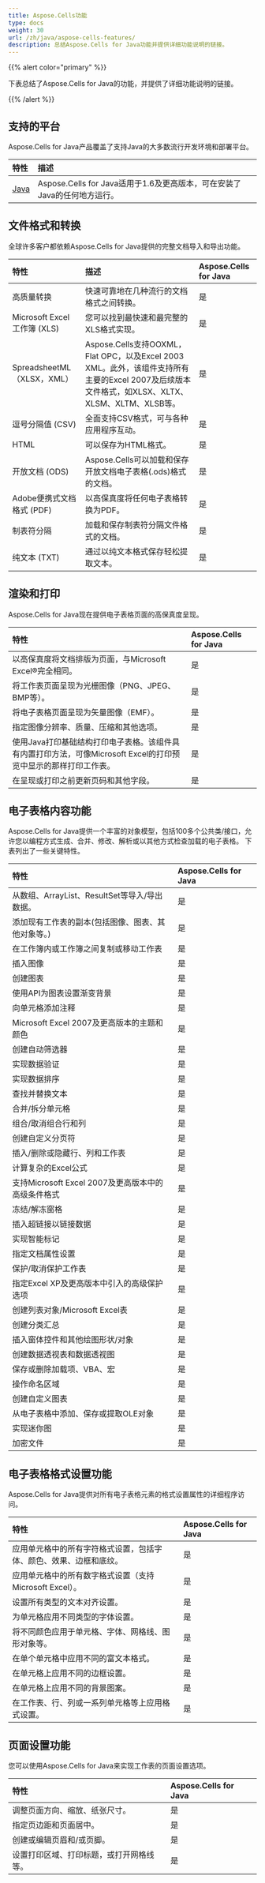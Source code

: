 ```yaml
---
title: Aspose.Cells功能
type: docs
weight: 30
url: /zh/java/aspose-cells-features/
description: 总结Aspose.Cells for Java功能并提供详细功能说明的链接。
---
```


{{% alert color="primary" %}} 

下表总结了Aspose.Cells for Java的功能，并提供了详细功能说明的链接。

{{% /alert %}} 
## **支持的平台**
Aspose.Cells for Java产品覆盖了支持Java的大多数流行开发环境和部署平台。

|**特性**|**描述**|
| :- | :- |
|[Java](/cells/zh/java/installation/)|Aspose.Cells for Java适用于1.6及更高版本，可在安装了Java的任何地方运行。|
## **文件格式和转换**
全球许多客户都依赖Aspose.Cells for Java提供的完整文档导入和导出功能。

|**特性**|**描述**|**Aspose.Cells for Java**|
| :- | :- | :- |
|高质量转换|快速可靠地在几种流行的文档格式之间转换。|是|
|Microsoft Excel工作簿 (XLS)|您可以找到最快速和最完整的XLS格式实现。|是|
|SpreadsheetML（XLSX，XML）|Aspose.Cells支持OOXML，Flat OPC，以及Excel 2003 XML。此外，该组件支持所有主要的Excel 2007及后续版本文件格式，如XLSX、XLTX、XLSM、XLTM、XLSB等。|是|
|逗号分隔值 (CSV)|全面支持CSV格式，可与各种应用程序互动。|是|
|HTML|可以保存为HTML格式。|是|
|开放文档 (ODS)|Aspose.Cells可以加载和保存开放文档电子表格(.ods)格式的文档。|是|
|Adobe便携式文档格式 (PDF)|以高保真度将任何电子表格转换为PDF。|是|
|制表符分隔|加载和保存制表符分隔文件格式的文档。|是|
|纯文本 (TXT)|通过以纯文本格式保存轻松提取文本。|是|
## **渲染和打印**
Aspose.Cells for Java现在提供电子表格页面的高保真度呈现。

|**特性**|**Aspose.Cells for Java**|
| :- | :- |
|以高保真度将文档排版为页面，与Microsoft Excel®完全相同。|是|
|将工作表页面呈现为光栅图像（PNG、JPEG、BMP等）。|是|
|将电子表格页面呈现为矢量图像（EMF）。|是|
|指定图像分辨率、质量、压缩和其他选项。|是|
|使用Java打印基础结构打印电子表格。该组件具有内置打印方法，可像Microsoft Excel的打印预览中显示的那样打印工作表。|是|
|在呈现或打印之前更新页码和其他字段。|是|
## **电子表格内容功能**
Aspose.Cells for Java提供一个丰富的对象模型，包括100多个公共类/接口，允许您以编程方式生成、合并、修改、解析或以其他方式检查加载的电子表格。 下表列出了一些关键特性。

|**特性**|**Aspose.Cells for Java**|
| :- | :- |
|从数组、ArrayList、ResultSet等导入/导出数据。|是|
|添加现有工作表的副本(包括图像、图表、其他对象等。)|是|
|在工作簿内或工作簿之间复制或移动工作表|是|
|插入图像|是|
|创建图表|是|
|使用API为图表设置渐变背景|是|
|向单元格添加注释|是|
|Microsoft Excel 2007及更高版本的主题和颜色|是|
|创建自动筛选器|是|
|实现数据验证|是|
|实现数据排序|是|
|查找并替换文本|是|
|合并/拆分单元格|是|
|组合/取消组合行和列|是|
|创建自定义分页符|是|
|插入/删除或隐藏行、列和工作表|是|
|计算复杂的Excel公式|是|
|支持Microsoft Excel 2007及更高版本中的高级条件格式|是|
|冻结/解冻窗格|是|
|插入超链接以链接数据|是|
|实现智能标记|是|
|指定文档属性设置|是|
|保护/取消保护工作表|是|
|指定Excel XP及更高版本中引入的高级保护选项|是|
|创建列表对象/Microsoft Excel表|是|
|创建分类汇总|是|
|插入窗体控件和其他绘图形状/对象|是|
|创建数据透视表和数据透视图|是|
|保存或删除加载项、VBA、宏|是|
|操作命名区域|是|
|创建自定义图表|是|
|从电子表格中添加、保存或提取OLE对象|是|
|实现迷你图|是|
|加密文件|是|
## **电子表格格式设置功能**
Aspose.Cells for Java提供对所有电子表格元素的格式设置属性的详细程序访问。

|**特性**|**Aspose.Cells for Java**|
| :- | :- |
|应用单元格中的所有字符格式设置，包括字体、颜色、效果、边框和底纹。|是|
|应用单元格中的所有数字格式设置（支持Microsoft Excel）。|是|
|设置所有类型的文本对齐设置。|是|
|为单元格应用不同类型的字体设置。|是|
|将不同颜色应用于单元格、字体、网格线、图形对象等。|是|
|在单个单元格中应用不同的富文本格式。|是|
|在单元格上应用不同的边框设置。|是|
|在单元格上应用不同的背景图案。|是|
|在工作表、行、列或一系列单元格等上应用格式设置。|是|
## **页面设置功能**
您可以使用Aspose.Cells for Java来实现工作表的页面设置选项。

|**特性**|**Aspose.Cells for Java**|
| :- | :- |
|调整页面方向、缩放、纸张尺寸。|是|
|指定页边距和页面居中。|是|
|创建或编辑页眉和/或页脚。|是|
|设置打印区域、打印标题，或打开网格线等。|是|


